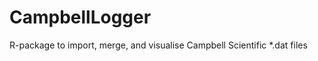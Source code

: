 CampbellLogger
==============

R-package to import, merge, and visualise Campbell Scientific *.dat files

